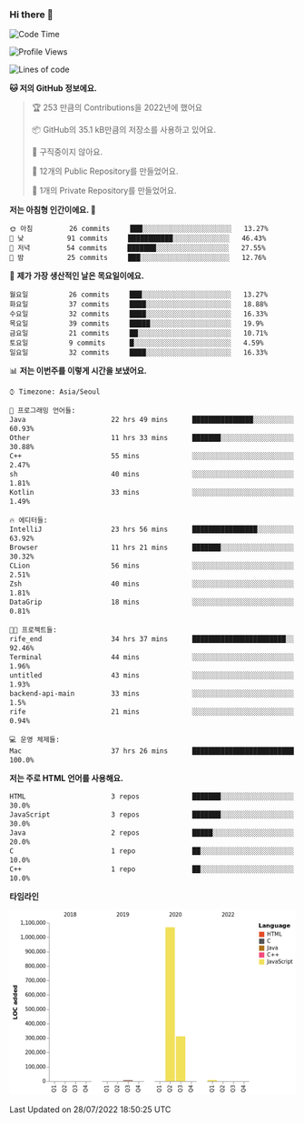 ### Hi there 👋

<!--
**otm0937/otm0937** is a ✨ _special_ ✨ repository because its `README.md` (this file) appears on your GitHub profile.

Here are some ideas to get you started:

- 🔭 I’m currently working on ...
- 🌱 I’m currently learning ...
- 👯 I’m looking to collaborate on ...
- 🤔 I’m looking for help with ...
- 💬 Ask me about ...
- 📫 How to reach me: ...
- 😄 Pronouns: ...
- ⚡ Fun fact: ...
-->

  <!--START_SECTION:waka-->
![Code Time](http://img.shields.io/badge/Code%20Time-0%20secs-blue)

![Profile Views](http://img.shields.io/badge/Profile%20Views-1-blue)

![Lines of code](https://img.shields.io/badge/%EC%A0%80%EB%8A%94%20%EC%97%AC%ED%83%9C%EA%B9%8C%EC%A7%80%20-1%20Million%20%EC%A4%84%EC%9D%98%20%EC%BD%94%EB%93%9C%EB%A5%BC%20%EC%9E%91%EC%84%B1%ED%96%88%EC%96%B4%EC%9A%94.-blue)

**🐱 저의 GitHub 정보에요.** 

> 🏆 253 만큼의 Contributions을 2022년에 했어요
 > 
> 📦 GitHub의 35.1 kB만큼의 저장소를 사용하고 있어요. 
 > 
> 🚫 구직중이지 않아요.
 > 
> 📜 12개의 Public Repository를 만들었어요. 
 > 
> 🔑 1개의 Private Repository를 만들었어요. 
 > 
**저는 아침형 인간이에요. 🐤** 

```text
🌞 아침         26 commits     ███░░░░░░░░░░░░░░░░░░░░░░   13.27% 
🌆 낮　         91 commits     ███████████░░░░░░░░░░░░░░   46.43% 
🌃 저녁         54 commits     ███████░░░░░░░░░░░░░░░░░░   27.55% 
🌙 밤　         25 commits     ███░░░░░░░░░░░░░░░░░░░░░░   12.76%

```
📅 **제가 가장 생산적인 날은 목요일이에요.** 

```text
월요일          26 commits     ███░░░░░░░░░░░░░░░░░░░░░░   13.27% 
화요일          37 commits     ████░░░░░░░░░░░░░░░░░░░░░   18.88% 
수요일          32 commits     ████░░░░░░░░░░░░░░░░░░░░░   16.33% 
목요일          39 commits     █████░░░░░░░░░░░░░░░░░░░░   19.9% 
금요일          21 commits     ██░░░░░░░░░░░░░░░░░░░░░░░   10.71% 
토요일          9 commits      █░░░░░░░░░░░░░░░░░░░░░░░░   4.59% 
일요일          32 commits     ████░░░░░░░░░░░░░░░░░░░░░   16.33%

```


📊 **저는 이번주를 이렇게 시간을 보냈어요.** 

```text
⌚︎ Timezone: Asia/Seoul

💬 프로그래밍 언어들: 
Java                     22 hrs 49 mins      ███████████████░░░░░░░░░░   60.93% 
Other                    11 hrs 33 mins      ███████░░░░░░░░░░░░░░░░░░   30.88% 
C++                      55 mins             ░░░░░░░░░░░░░░░░░░░░░░░░░   2.47% 
sh                       40 mins             ░░░░░░░░░░░░░░░░░░░░░░░░░   1.81% 
Kotlin                   33 mins             ░░░░░░░░░░░░░░░░░░░░░░░░░   1.49%

🔥 에디터들: 
IntelliJ                 23 hrs 56 mins      ████████████████░░░░░░░░░   63.92% 
Browser                  11 hrs 21 mins      ███████░░░░░░░░░░░░░░░░░░   30.32% 
CLion                    56 mins             ░░░░░░░░░░░░░░░░░░░░░░░░░   2.51% 
Zsh                      40 mins             ░░░░░░░░░░░░░░░░░░░░░░░░░   1.81% 
DataGrip                 18 mins             ░░░░░░░░░░░░░░░░░░░░░░░░░   0.81%

🐱‍💻 프로젝트들: 
rife_end                 34 hrs 37 mins      ███████████████████████░░   92.46% 
Terminal                 44 mins             ░░░░░░░░░░░░░░░░░░░░░░░░░   1.96% 
untitled                 43 mins             ░░░░░░░░░░░░░░░░░░░░░░░░░   1.93% 
backend-api-main         33 mins             ░░░░░░░░░░░░░░░░░░░░░░░░░   1.5% 
rife                     21 mins             ░░░░░░░░░░░░░░░░░░░░░░░░░   0.94%

💻 운영 체제들: 
Mac                      37 hrs 26 mins      █████████████████████████   100.0%

```

**저는 주로 HTML 언어를 사용해요.** 

```text
HTML                     3 repos             ███████░░░░░░░░░░░░░░░░░░   30.0% 
JavaScript               3 repos             ███████░░░░░░░░░░░░░░░░░░   30.0% 
Java                     2 repos             █████░░░░░░░░░░░░░░░░░░░░   20.0% 
C                        1 repo              ██░░░░░░░░░░░░░░░░░░░░░░░   10.0% 
C++                      1 repo              ██░░░░░░░░░░░░░░░░░░░░░░░   10.0%

```


**타임라인**

![Chart not found](https://raw.githubusercontent.com/otm0937/otm0937/main/charts/bar_graph.png) 


 Last Updated on 28/07/2022 18:50:25 UTC
<!--END_SECTION:waka-->

